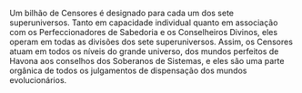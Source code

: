 ﻿Um bilhão de Censores é designado para cada um dos sete superuniversos. Tanto em capacidade individual quanto em associação com os Perfeccionadores de Sabedoria e os Conselheiros Divinos, eles operam em todas as divisões dos sete superuniversos. Assim, os Censores atuam em todos os níveis do grande universo, dos mundos perfeitos de Havona aos conselhos dos Soberanos de Sistemas, e eles são uma parte orgânica de todos os julgamentos de dispensação dos mundos evolucionários.